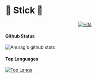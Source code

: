 # 🔵 Stick 🔵
<!--
**jeongtaek06/jeongtaek06** is a ✨ _special_ ✨ repository because its `README.md` (this file) appears on your GitHub profile.

Here are some ideas to get you started:

- 🔭 I’m currently working on ...
- 🌱 I’m currently learning ...
- 👯 I’m looking to collaborate on ...
- 🤔 I’m looking for help with ...
- 💬 Ask me about ...
- 📫 How to reach me: ...
- 😄 Pronouns: ...
- ⚡ Fun fact: ...
-->
<div align=center>
  
[![Hits](https://hits.seeyoufarm.com/api/count/incr/badge.svg?url=https%3A%2F%2Fgithub.com%2Fjeongtaek06%2F&count_bg=%2379C83D&title_bg=%23555555&icon=&icon_color=%23E7E7E7&title=hits&edge_flat=false)](https://hits.seeyoufarm.com)

</div>

#### Github Status

![Anurag's github stats](https://github-readme-stats.vercel.app/api?username=jeongtaek06&show_icons=true&theme=radical&count_private=true)

#### Top Languages

[![Top Langs](https://github-readme-stats.vercel.app/api/top-langs/?username=jeongtaek06&layout=compact&theme=radical)](https://github.com/anuraghazra/github-readme-stats)
